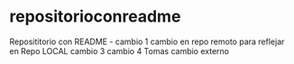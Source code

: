 # repositorioconreadme
Reposititorio con README - cambio 1 
cambio en repo remoto para reflejar en Repo LOCAL
cambio 3
cambio 4
Tomas cambio externo 